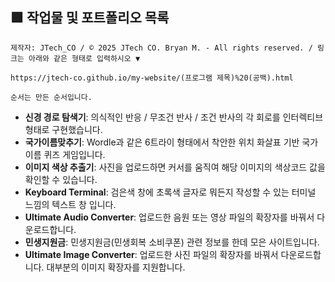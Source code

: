 ## 🟩 작업물 및 포트폴리오 목록
``
제작자: JTech_CO / © 2025 JTech CO. Bryan M. - All rights reserved. / 링크는 아래와 같은 형태로 입력하시오 ▼
``
```
https://jtech-co.github.io/my-website/(프로그램 제목)%20(공백).html
```
``
순서는 만든 순서입니다.
``
* **신경 경로 탐색기**: 의식적인 반응 / 무조건 반사 / 조건 반사의 각 회로를 인터렉티브 형태로 구현했습니다.
* **국가이름맞추기**: Wordle과 같은 6트라이 형태에서 착안한 위치 화살표 기반 국가 이름 퀴즈 게임입니다.
* **이미지 색상 추출기**: 사진을 업로드하면 커서를 움직여 해당 이미지의 색상코드 값을 확인할 수 있습니다.
* **Keyboard Terminal**: 검은색 창에 초록색 글자로 뭐든지 작성할 수 있는 터미널 느낌의 텍스트 창 입니다.
* **Ultimate Audio Converter**: 업로드한 음원 또는 영상 파일의 확장자를 바꿔서 다운로드합니다. 
* **민생지원금**: 민생지원금(민생회복 소비쿠폰) 관련 정보를 한데 모은 사이트입니다. 
* **Ultimate Image Converter**: 업로드한 사진 파일의 확장자를 바꿔서 다운로드합니다. 대부분의 이미지 확장자를 지원합니다.
